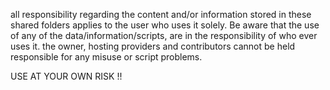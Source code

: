  all responsibility regarding the content and/or information stored in these shared folders applies to the user who uses it solely. 
 Be aware that the use of any of the data/information/scripts, are in the responsibility of who ever uses it. 
 the owner, hosting providers and contributors cannot be held responsible for any misuse or script problems.


USE AT YOUR OWN RISK !! 
